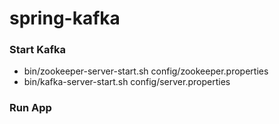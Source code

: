 # spring-kafka

### Start Kafka
- bin/zookeeper-server-start.sh config/zookeeper.properties  
- bin/kafka-server-start.sh config/server.properties

### Run App